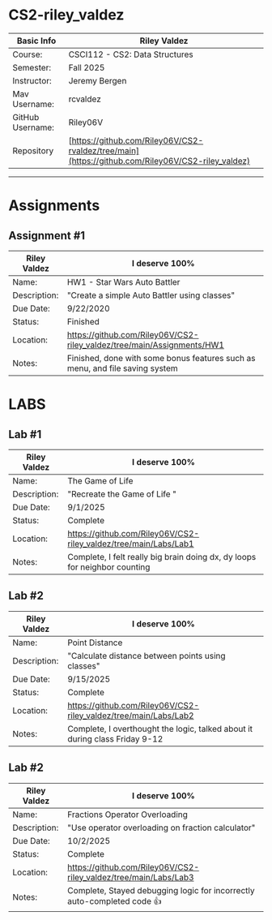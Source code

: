 # CS2-riley_valdez

| Basic Info | Riley Valdez |
| --- | ---|
| Course: | CSCI112 - CS2: Data Structures |
| Semester: | Fall 2025 |
| Instructor: | Jeremy Bergen |
| Mav Username: | rcvaldez |
| GitHub Username: | Riley06V |
| Repository | [https://github.com/Riley06V/CS2-rvaldez/tree/main](https://github.com/Riley06V/CS2-riley_valdez) |

_______________________________________________________________________________________________________________
# Assignments

## Assignment #1
| Riley Valdez | I deserve 100% |
| --- | --- |
| Name: | HW1 - Star Wars Auto Battler |
| Description: | "Create a simple Auto Battler using classes" |
| Due Date: | 9/22/2020 |
| Status: | Finished |
| Location: | https://github.com/Riley06V/CS2-riley_valdez/tree/main/Assignments/HW1 |
| Notes: | Finished, done with some bonus features such as menu, and file saving system |


# LABS
 
## Lab #1
| Riley Valdez | I deserve 100% |
| --- | --- |
| Name: | The Game of Life |
| Description: | "Recreate the Game of Life " |
| Due Date: | 9/1/2025 |
| Status: | Complete |
| Location: | https://github.com/Riley06V/CS2-riley_valdez/tree/main/Labs/Lab1 |
| Notes: | Complete, I felt really big brain doing dx, dy loops for neighbor counting |

## Lab #2
| Riley Valdez | I deserve 100% |
| --- | --- |
| Name: | Point Distance |
| Description: | "Calculate distance between points using classes" |
| Due Date: | 9/15/2025 |
| Status: | Complete |
| Location: | https://github.com/Riley06V/CS2-riley_valdez/tree/main/Labs/Lab2 |
| Notes: | Complete, I overthought the logic, talked about it during class Friday 9-12 |

## Lab #2
| Riley Valdez | I deserve 100% |
| --- | --- |
| Name: | Fractions Operator Overloading |
| Description: | "Use operator overloading on fraction calculator" |
| Due Date: | 10/2/2025 |
| Status: | Complete |
| Location: | https://github.com/Riley06V/CS2-riley_valdez/tree/main/Labs/Lab3 |
| Notes: | Complete, Stayed debugging logic for incorrectly auto-completed code 👍 |

